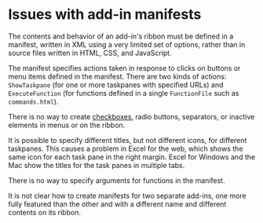 # Issues with add-in manifests

The contents and behavior of an add-in's ribbon must be defined in a manifest, written in XML using a very limited set of options, rather than in source files written in HTML, CSS, and JavaScript.

The manifest specifies actions taken in response to clicks on buttons or menu items defined in the manifest.  There are two kinds of actions: `ShowTaskpane` (for one or more taskpanes with specified URLs) and `ExecuteFunction` (for functions defined in a single `FunctionFile` such as `commands.html`).

There is no way to create [checkboxes](<https://stackoverflow.com/questions/55173467/office-add-in-ribbon-checkbox>), radio buttons, separators, or inactive elements in menus or on the ribbon.

It is possible to specify different titles, but not different icons, for different taskpanes.  This causes a problem in Excel for the web, which shows the same icon for each task pane in the right margin.  Excel for Windows and the Mac show the titles for the task panes in multiple tabs.  

There is no way to specify arguments for functions in the manifest.

It is not clear how to create manifests for two separate add-ins, one more fully featured than the other and with a different name and different contents on its ribbon.
